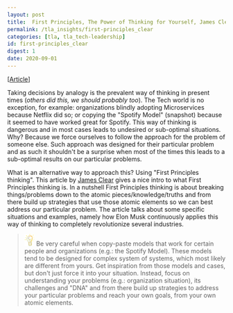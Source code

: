```yaml
---
layout: post
title:  First Principles, The Power of Thinking for Yourself, James Clear
permalink: /tla_insights/first-principles_clear
categories: [tla, tla_tech-leadership]
id: first-principles_clear 
digest: 1
date: 2020-09-01
---
```


[[Article](https://jamesclear.com/first-principles)]

Taking decisions by analogy is the prevalent way of thinking in present times (*others did this, we should probably too*). The Tech world is no exception, for example: organizations blindly adopting Microservices because Netflix did so; or copying the "Spotify Model" (snapshot) because it seemed to have worked great for Spotify. This way of thinking is dangerous and in most cases leads to undesired or sub-optimal situations. Why? Because we force ourselves to follow the approach for the problem of someone else. Such approach was designed for their particular problem and as such it shouldn't be a surprise when most of the times this leads to a sub-optimal results on our particular problems.

What is an alternative way to approach this? Using "First Principles thinking". This article by [James Clear](https://twitter.com/JamesClear) gives a nice intro to what First Principles thinking is. In a nutshell First Principles thinking is about breaking things/problems down to the atomic pieces/knowledge/truths and from there build up strategies that use those atomic elements so we can best address our particular problem. The article talks about some specific situations and examples, namely how Elon Musk continuously applies this way of thinking to completely revolutionize several industries.

> ![light](/assets/light-bulb.png) Be very careful when copy-paste models that work for certain people and organizations (e.g.: the Spotify Model). These models tend to be designed for complex system of systems, which most likely are different from yours. Get inspiration from those models and cases, but don't just force it into your situation. Instead, focus on understanding your problems (e.g.: organization situation), its challenges and "DNA" and from there build up strategies to address your particular problems and reach your own goals, from your own atomic elements.
